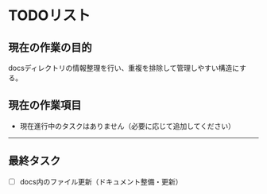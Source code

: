 # TODOリスト

## 現在の作業の目的
docsディレクトリの情報整理を行い、重複を排除して管理しやすい構造にする。

## 現在の作業項目

- 現在進行中のタスクはありません（必要に応じて追加してください）

---
## 最終タスク
- [ ] docs内のファイル更新（ドキュメント整備・更新）
